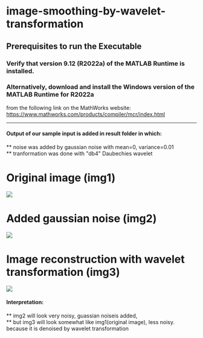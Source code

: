 # image-smoothing-by-wavelet-transformation


## Prerequisites to run the Executable

### Verify that version 9.12 (R2022a) of the MATLAB Runtime is installed.
### Alternatively, download and install the Windows version of the MATLAB Runtime for R2022a 
   from the following link on the MathWorks website:
   https://www.mathworks.com/products/compiler/mcr/index.html




*******************************************************************************************************

#### Output of our sample input is added in result folder in which:
** noise was added by gaussian noise with mean=0, variance=0.01
<br>
** tranformation was done with "db4" Daubechies wavelet

<h1> Original image (img1) </h1>
<img src="sample%20results%20for%20db4/output_1_img1.png"/>

<br>

<h1> Added gaussian noise (img2) </h1>
<image src="sample%20results%20for%20db4/output_1_img2.png"></image>

<br>

<h1> Image reconstruction with wavelet transformation (img3) </h1>
<image src="sample%20results%20for%20db4/output_1_img3.png"></image>


  
#### Interpretation:
** img2 will look very noisy, guassian noiseis added, <br>
** but img3 will look somewhat like img1(original image), less noisy. because it is denoised by wavelet transformation
